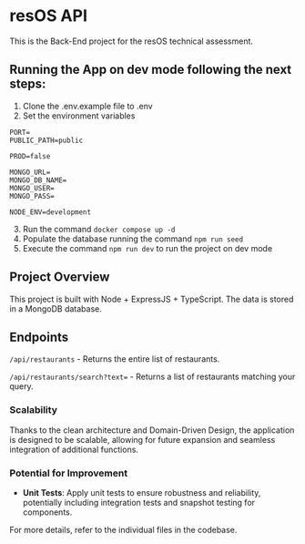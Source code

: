# resOS API

This is the Back-End project for the resOS technical assessment.

## Running the App on dev mode following the next steps:

1. Clone the .env.example file to .env
2. Set the environment variables

```
PORT=
PUBLIC_PATH=public

PROD=false

MONGO_URL=
MONGO_DB_NAME=
MONGO_USER=
MONGO_PASS=

NODE_ENV=development
```

3. Run the command `docker compose up -d`
4. Populate the database running the command `npm run seed`
5. Execute the command `npm run dev` to run the project on dev mode

## Project Overview

This project is built with Node + ExpressJS + TypeScript. The data is stored in a MongoDB database.

## Endpoints

`/api/restaurants` - Returns the entire list of restaurants.

`/api/restaurants/search?text=` - Returns a list of restaurants matching your query.

### Scalability

Thanks to the clean architecture and Domain-Driven Design, the application is designed to be scalable, allowing for future expansion and seamless integration of additional functions.

### Potential for Improvement

- **Unit Tests**: Apply unit tests to ensure robustness and reliability, potentially including integration tests and snapshot testing for components.

For more details, refer to the individual files in the codebase.
